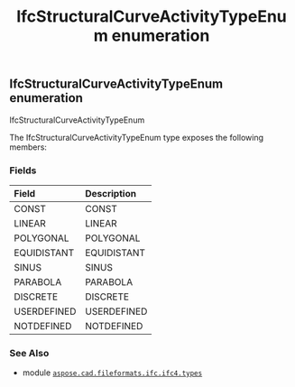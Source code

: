 ﻿---
title: IfcStructuralCurveActivityTypeEnum enumeration
second_title: Aspose.CAD for Python via .NET API References
description: 
type: docs
weight: 3600
url: /aspose.cad.fileformats.ifc.ifc4.types/ifcstructuralcurveactivitytypeenum/
is_root: false
---

## IfcStructuralCurveActivityTypeEnum enumeration

IfcStructuralCurveActivityTypeEnum



The IfcStructuralCurveActivityTypeEnum type exposes the following members:

### Fields
| Field | Description |
| :- | :- |
| CONST | CONST |
| LINEAR | LINEAR |
| POLYGONAL | POLYGONAL |
| EQUIDISTANT | EQUIDISTANT |
| SINUS | SINUS |
| PARABOLA | PARABOLA |
| DISCRETE | DISCRETE |
| USERDEFINED | USERDEFINED |
| NOTDEFINED | NOTDEFINED |



### See Also
* module [`aspose.cad.fileformats.ifc.ifc4.types`](..)
